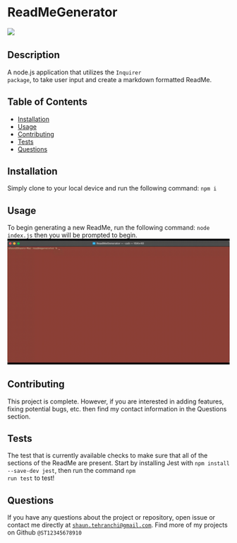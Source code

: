 # ReadMeGenerator
<img src="https://img.shields.io/badge/License-MIT-blue.svg">

## Description
 A node.js application that utilizes the <code>Inquirer package</code>, to take user input and create a markdown formatted ReadMe.

## Table of Contents
- [Installation](#installation)
- [Usage](#usage)
- [Contributing](#contributing)
- [Tests](#tests)
- [Questions](#questions)
## Installation
Simply clone to your local device and run the following command: <code>npm i</code>
## Usage
 To begin generating a new ReadMe, run the following command: <code>node index.js</code> then you will be prompted to begin.
 ![Alt Text](./readmegendemo.gif)
## Contributing
 This project is complete. However, if you are interested in adding features, fixing potential bugs, etc. then find my contact information in the Questions section.
## Tests
 The test that is currently available checks to make sure that all of the sections of the ReadMe are present. Start by installing Jest with <code>npm install --save-dev jest</code>, then run the command <code>npm run test</code> to test!
## Questions
If you have any questions about the project or repository, open issue or contact me directly at <code>shaun.tehranchi@gmail.com</code>. Find more of my projects on Github <code>@ST12345678910</code>
 
